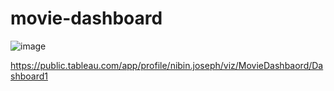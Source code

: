 # movie-dashboard

![image](https://github.com/nibinkjoseph/movie-dashboard/assets/63180074/3daea5e2-5e24-450d-922e-808872fd50da)




https://public.tableau.com/app/profile/nibin.joseph/viz/MovieDashbaord/Dashboard1
